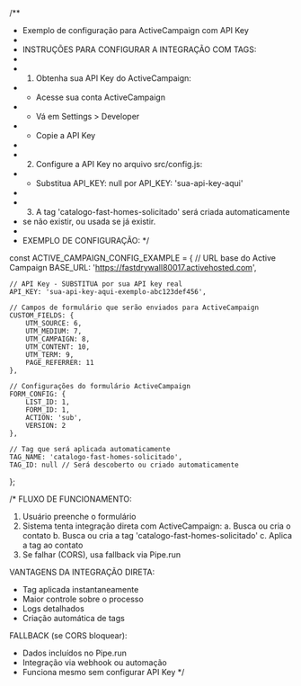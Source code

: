 /**
 * Exemplo de configuração para ActiveCampaign com API Key
 * 
 * INSTRUÇÕES PARA CONFIGURAR A INTEGRAÇÃO COM TAGS:
 * 
 * 1. Obtenha sua API Key do ActiveCampaign:
 *    - Acesse sua conta ActiveCampaign
 *    - Vá em Settings > Developer
 *    - Copie a API Key
 * 
 * 2. Configure a API Key no arquivo src/config.js:
 *    - Substitua API_KEY: null por API_KEY: 'sua-api-key-aqui'
 * 
 * 3. A tag 'catalogo-fast-homes-solicitado' será criada automaticamente
 *    se não existir, ou usada se já existir.
 * 
 * EXEMPLO DE CONFIGURAÇÃO:
 */

const ACTIVE_CAMPAIGN_CONFIG_EXAMPLE = {
    // URL base do Active Campaign
    BASE_URL: 'https://fastdrywall80017.activehosted.com',
    
    // API Key - SUBSTITUA por sua API key real
    API_KEY: 'sua-api-key-aqui-exemplo-abc123def456',

    // Campos de formulário que serão enviados para ActiveCampaign
    CUSTOM_FIELDS: {
        UTM_SOURCE: 6,
        UTM_MEDIUM: 7,
        UTM_CAMPAIGN: 8,
        UTM_CONTENT: 10,
        UTM_TERM: 9,
        PAGE_REFERRER: 11
    },

    // Configurações do formulário ActiveCampaign
    FORM_CONFIG: {
        LIST_ID: 1,
        FORM_ID: 1,
        ACTION: 'sub',
        VERSION: 2
    },

    // Tag que será aplicada automaticamente
    TAG_NAME: 'catalogo-fast-homes-solicitado',
    TAG_ID: null // Será descoberto ou criado automaticamente
};

/*
FLUXO DE FUNCIONAMENTO:

1. Usuário preenche o formulário
2. Sistema tenta integração direta com ActiveCampaign:
   a. Busca ou cria o contato
   b. Busca ou cria a tag 'catalogo-fast-homes-solicitado'
   c. Aplica a tag ao contato
3. Se falhar (CORS), usa fallback via Pipe.run

VANTAGENS DA INTEGRAÇÃO DIRETA:
- Tag aplicada instantaneamente
- Maior controle sobre o processo
- Logs detalhados
- Criação automática de tags

FALLBACK (se CORS bloquear):
- Dados incluídos no Pipe.run
- Integração via webhook ou automação
- Funciona mesmo sem configurar API Key
*/
